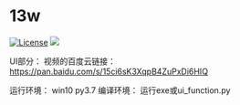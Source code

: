 # 13w
[![License](https://img.shields.io/badge/license-Apache%202-green.svg)](https://www.apache.org/licenses/LICENSE-2.0)
[![](https://travis-ci.org/Alamofire/Alamofire.svg?branch=master)](https://travis-ci.org/Alamofire/Alamofire)


UI部分：
视频的百度云链接：
https://pan.baidu.com/s/15ci6sK3XqpB4ZuPxDi6HIQ

运行环境：
win10  py3.7
编译环境：
运行exe或ui_function.py

